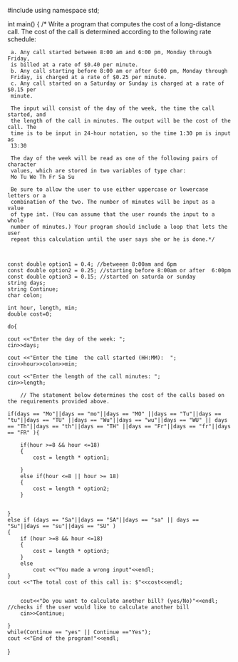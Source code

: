 
#include <iostream>
using namespace std;



int main()
{
    /* Write a program that computes the cost of a long-distance call. The cost of
    the call is determined according to the following rate schedule:
     
     a. Any call started between 8:00 am and 6:00 pm, Monday through Friday,
     is billed at a rate of $0.40 per minute.
     b. Any call starting before 8:00 am or after 6:00 pm, Monday through
     Friday, is charged at a rate of $0.25 per minute.
     c. Any call started on a Saturday or Sunday is charged at a rate of $0.15 per
     minute.
     
     The input will consist of the day of the week, the time the call started, and
     the length of the call in minutes. The output will be the cost of the call. The
     time is to be input in 24-hour notation, so the time 1:30 pm is input as
     13:30
     
     The day of the week will be read as one of the following pairs of character
     values, which are stored in two variables of type char:
     Mo Tu We Th Fr Sa Su
     
     Be sure to allow the user to use either uppercase or lowercase letters or a
     combination of the two. The number of minutes will be input as a value
     of type int. (You can assume that the user rounds the input to a whole
     number of minutes.) Your program should include a loop that lets the user
     repeat this calculation until the user says she or he is done.*/
    
    
    
    const double option1 = 0.4; //betweeen 8:00am and 6pm
    const double option2 = 0.25; //starting before 8:00am or after  6:00pm
    const double option3 = 0.15; //started on saturda or sunday
    string days;
    string Continue;
    char colon;
    
    int hour, length, min;
    double cost=0;
    
    do{
    
    cout <<"Enter the day of the week: ";
    cin>>days;
    
    cout <<"Enter the time  the call started (HH:MM):  ";
    cin>>hour>>colon>>min;
    
    cout <<"Enter the length of the call minutes: ";
    cin>>length;
        
        // The statement below determines the cost of the calls based on the requirements provided above.
    
    if(days == "Mo"||days == "mo"||days == "MO" ||days == "Tu"||days == "tu"||days == "TU" ||days == "Wu"||days == "wu"||days == "WU" || days == "Th"||days == "th"||days == "TH" ||days == "Fr"||days == "fr"||days == "FR" ){
        
        if(hour >=8 && hour <=18)
        {
            cost = length * option1;
            
        }
        else if(hour <=8 || hour >= 18)
        {
            cost = length * option2;
        }
        
        
    }
    else if (days == "Sa"||days == "SA"||days == "sa" || days == "Su"||days == "su"||days == "SU" )
    {
        if (hour >=8 && hour <=18)
        {
            cost = length * option3;
        }
        else
            cout <<"You made a wrong input"<<endl;
    }
    cout <<"The total cost of this call is: $"<<cost<<endl;
        
    
        cout<<"Do you want to calculate another bill? (yes/No)"<<endl;  //checks if the user would like to calculate another bill
        cin>>Continue;

    }
    while(Continue == "yes" || Continue =="Yes");
    cout <<"End of the program!"<<endl;
  
    
    
   
    
    
}
